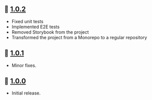 ## 💅 [1.0.2](https://github.com/CodingFlavour/coding-flavour-common/releases/tag/1.0.2)

- Fixed unit tests
- Implemented E2E tests
- Removed Storybook from the project
- Transformed the project from a Monorepo to a regular repository

## 🐛 [1.0.1](https://github.com/CodingFlavour/coding-flavour-common/releases/tag/1.0.1)

- Minor fixes.

## 🚀 [1.0.0](https://github.com/CodingFlavour/coding-flavour-common/releases/tag/1.0.0)

- Initial release.